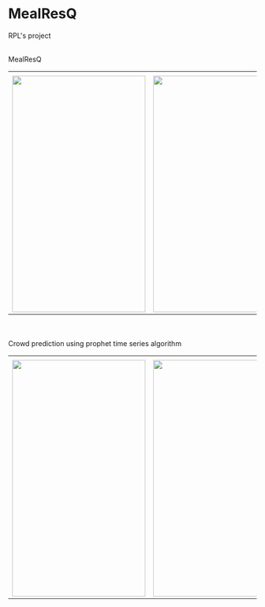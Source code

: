 # MealResQ
RPL's project
<br><br>

MealResQ
<table>
  <tr>
    <td>  </td>
     <td>  </td>
     <td>  </td>
  </tr>
  <tr>
    <td><img src="messageImage_1604307335265.jpg" width=270 height=480></td>
    <td><img src="messageImage_1604307378085.jpg" width=270 height=480></td>
    <td><img src="messageImage_1604307404908.jpg" width=270 height=480></td>
  </tr>
 </table>

<br><br>
Crowd prediction using prophet time series algorithm
<table>
  <tr>
    <td>  </td>
     <td>  </td>
     <td>  </td>
  </tr>
  <tr>
    <td><img src="messageImage_1604307420186.jpg" width=270 height=480></td>
    <td><img src="messageImage_1604307455734.jpg" width=270 height=480></td>
    <td><img src="messageImage_1604307480284.jpg" width=270 height=480></td>
  </tr>
 </table>
